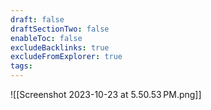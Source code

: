 ```yaml
---
draft: false
draftSectionTwo: false
enableToc: false
excludeBacklinks: true
excludeFromExplorer: true
tags:
---
```

![[Screenshot 2023-10-23 at 5.50.53 PM.png]]